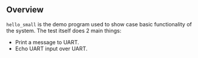 ## Overview
`hello_small` is the demo program used to show case basic functionality of the system.
The test itself does 2 main things:
* Print a message to UART.
* Echo UART input over UART.
